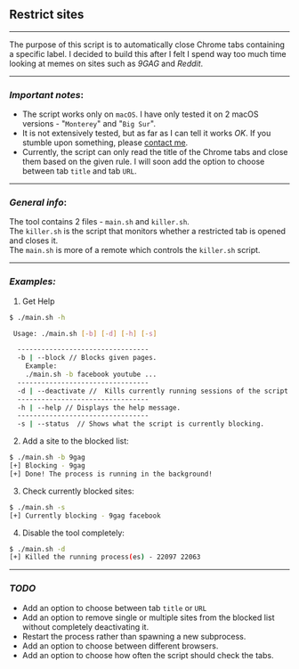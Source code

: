 
## Restrict sites

---

The purpose of this script is to automatically close Chrome tabs containing a specific label. 
I decided to build this after I felt I spend way too much time looking at memes on sites such as *9GAG* and *Reddit*.

--- 

### *Important notes*:
- The script works only on `macOS`. I have only tested it on 2 macOS versions - "`Monterey`" and "`Big Sur`".
- It is not extensively tested, but as far as I can tell it works *OK*. If you stumble upon something, please [contact me](mailto:mladen.projects@gmail.com).
- Currently, the script can only read the title of the Chrome tabs and close them based on the given rule. I will soon add the option to choose between tab `title` and tab `URL`.
--- 
### *General info*:
The tool contains 2 files - `main.sh` and `killer.sh`. 
<br>The `killer.sh` is the script that monitors whether a restricted tab is opened and closes it. 
<br>The `main.sh` is more of a remote which controls the `killer.sh` script. 

--- 
### *Examples:*
1. Get Help
```bash
$ ./main.sh -h

 Usage: ./main.sh [-b] [-d] [-h] [-s]

  ---------------------------------
  -b | --block // Blocks given pages.
    Example:
    ./main.sh -b facebook youtube ...
  ---------------------------------
  -d | --deactivate //  Kills currently running sessions of the script.
  ---------------------------------
  -h | --help // Displays the help message.
  ---------------------------------
  -s | --status  // Shows what the script is currently blocking.
```

2. Add a site to the blocked list:
```bash
$ ./main.sh -b 9gag
[+] Blocking - 9gag
[+] Done! The process is running in the background!
```
3. Check currently blocked sites:
```bash
$ ./main.sh -s
[+] Currently blocking - 9gag facebook
```
4. Disable the tool completely:
```bash
$ ./main.sh -d
[+] Killed the running process(es) - 22097 22063
```
---
### *TODO*
- Add an option to choose between tab `title` or `URL`
- Add an option to remove single or multiple sites from the blocked list without completely deactivating it.
- Restart the process rather than spawning a new subprocess.
- Add an option to choose between different browsers.
- Add an option to choose how often the script should check the tabs. 